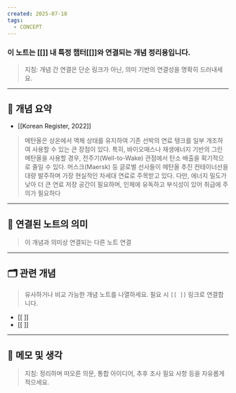 ```yaml
---
created: 2025-07-18
tags:
  - CONCEPT
---
```

### 이 노트는 [[]] 내 특정 챕터[[]]와 연결되는 개념 정리용입니다.  
> 지침: 개념 간 연결은 단순 링크가 아닌, 의미 기반의 연결성을 명확히 드러내세요.  
---

## 🧩 개념 요약  

- [[Korean Register, 2022]]
> 메탄올은 상온에서 액체 상태를 유지하여 기존 선박의 연료 탱크를 일부 개조하여 사용할 수 있는 큰 장점이 있다. 
> 특히, 바이오매스나 재생에너지 기반의 그린 메탄올을 사용할 경우, 전주기(Well-to-Wake) 관점에서 탄소 배출을 획기적으로 줄일 수 있다. 
> 머스크(Maersk) 등 글로벌 선사들이 메탄올 추진 컨테이너선을 대량 발주하며 가장 현실적인 차세대 연료로 주목받고 있다. 
> 다만, 에너지 밀도가 낮아 더 큰 연료 저장 공간이 필요하며, 인체에 유독하고 부식성이 있어 취급에 주의가 필요하다









---

## 🔗 연결된 노트의 의미  
> 이 개념과 의미상 연결되는 다른 노트 연결

---

## 🗂 관련 개념  
> 유사하거나 비교 가능한 개념 노트를 나열하세요. 필요 시 `[[ ]]` 링크로 연결합니다.

- [[ ]]
- [[ ]]

---

## 💬 메모 및 생각  
> 지침: 정리하며 떠오른 의문, 통합 아이디어, 추후 조사 필요 사항 등을 자유롭게 적으세요.

